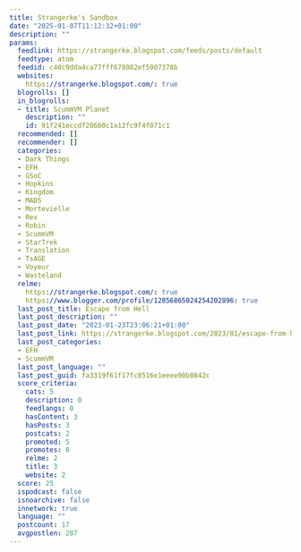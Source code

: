 ```yaml
---
title: Strangerke's Sandbox
date: "2025-01-07T11:12:32+01:00"
description: ""
params:
  feedlink: https://strangerke.blogspot.com/feeds/posts/default
  feedtype: atom
  feedid: c40c9dda4ca77fff678082ef5907378b
  websites:
    https://strangerke.blogspot.com/: true
  blogrolls: []
  in_blogrolls:
  - title: ScummVM Planet
    description: ""
    id: 01f241eccdf286b0c1a12fc9f4f071c1
  recommended: []
  recommender: []
  categories:
  - Dark Things
  - EFH
  - GSoC
  - Hopkins
  - Kingdom
  - MADS
  - Mortevielle
  - Rex
  - Robin
  - ScummVM
  - StarTrek
  - Translation
  - TsAGE
  - Voyeur
  - Wasteland
  relme:
    https://strangerke.blogspot.com/: true
    https://www.blogger.com/profile/12856865024254202896: true
  last_post_title: Escape from Hell
  last_post_description: ""
  last_post_date: "2023-01-23T23:06:21+01:00"
  last_post_link: https://strangerke.blogspot.com/2023/01/escape-from-hell.html
  last_post_categories:
  - EFH
  - ScummVM
  last_post_language: ""
  last_post_guid: fa3319f61f17fc8516e1eeee00b0842c
  score_criteria:
    cats: 5
    description: 0
    feedlangs: 0
    hasContent: 3
    hasPosts: 3
    postcats: 2
    promoted: 5
    promotes: 0
    relme: 2
    title: 3
    website: 2
  score: 25
  ispodcast: false
  isnoarchive: false
  innetwork: true
  language: ""
  postcount: 17
  avgpostlen: 287
---
```

